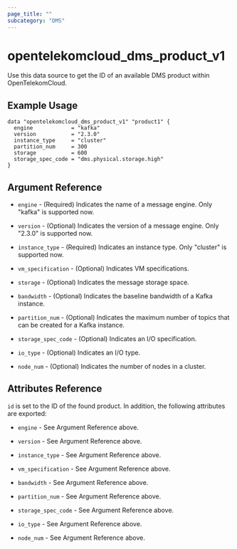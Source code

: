 ```yaml
---
page_title: ""
subcategory: "DMS"
---
```


# opentelekomcloud_dms_product_v1

Use this data source to get the ID of an available DMS product within OpenTelekomCloud.

## Example Usage

```hcl
data "opentelekomcloud_dms_product_v1" "product1" {
  engine            = "kafka"
  version           = "2.3.0"
  instance_type     = "cluster"
  partition_num     = 300
  storage           = 600
  storage_spec_code = "dms.physical.storage.high"
}
```

## Argument Reference

* `engine` - (Required) Indicates the name of a message engine. Only "kafka" is supported now.

* `version` - (Optional) Indicates the version of a message engine. Only "2.3.0" is supported now.

* `instance_type` - (Required) Indicates an instance type. Only "cluster" is supported now.

* `vm_specification` - (Optional) Indicates VM specifications.

* `storage` - (Optional) Indicates the message storage space.

* `bandwidth` - (Optional) Indicates the baseline bandwidth of a Kafka instance.

* `partition_num` - (Optional) Indicates the maximum number of topics that can be created for a Kafka instance.

* `storage_spec_code` - (Optional) Indicates an I/O specification.

* `io_type` - (Optional) Indicates an I/O type.

* `node_num` - (Optional) Indicates the number of nodes in a cluster.

## Attributes Reference

`id` is set to the ID of the found product. In addition, the following attributes are exported:

* `engine` - See Argument Reference above.

* `version` - See Argument Reference above.

* `instance_type` - See Argument Reference above.

* `vm_specification` - See Argument Reference above.

* `bandwidth` - See Argument Reference above.

* `partition_num` - See Argument Reference above.

* `storage_spec_code` - See Argument Reference above.

* `io_type` - See Argument Reference above.

* `node_num` - See Argument Reference above.

